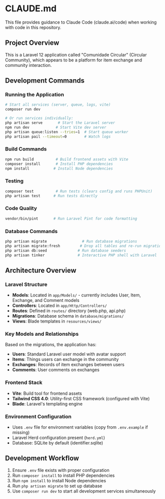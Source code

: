 # CLAUDE.md

This file provides guidance to Claude Code (claude.ai/code) when working with code in this repository.

## Project Overview

This is a Laravel 12 application called "Comunidade Circular" (Circular Community), which appears to be a platform for item exchange and community interaction.

## Development Commands

### Running the Application
```bash
# Start all services (server, queue, logs, vite)
composer run dev

# Or run services individually:
php artisan serve       # Start the Laravel server
npm run dev            # Start Vite dev server
php artisan queue:listen --tries=1  # Start queue worker
php artisan pail --timeout=0        # Watch logs
```

### Build Commands
```bash
npm run build          # Build frontend assets with Vite
composer install       # Install PHP dependencies
npm install           # Install Node dependencies
```

### Testing
```bash
composer test          # Run tests (clears config and runs PHPUnit)
php artisan test      # Run tests directly
```

### Code Quality
```bash
vendor/bin/pint       # Run Laravel Pint for code formatting
```

### Database Commands
```bash
php artisan migrate                # Run database migrations
php artisan migrate:fresh         # Drop all tables and re-run migrations
php artisan db:seed              # Run database seeders
php artisan tinker               # Interactive PHP shell with Laravel
```

## Architecture Overview

### Laravel Structure
- **Models**: Located in `app/Models/` - currently includes User, Item, Exchange, and Comment models
- **Controllers**: Located in `app/Http/Controllers/`
- **Routes**: Defined in `routes/` directory (web.php, api.php)
- **Migrations**: Database schema in `database/migrations/`
- **Views**: Blade templates in `resources/views/`

### Key Models and Relationships
Based on the migrations, the application has:
- **Users**: Standard Laravel user model with avatar support
- **Items**: Things users can exchange in the community
- **Exchanges**: Records of item exchanges between users
- **Comments**: User comments on exchanges

### Frontend Stack
- **Vite**: Build tool for frontend assets
- **Tailwind CSS 4.0**: Utility-first CSS framework (configured with Vite)
- **Blade**: Laravel's templating engine

### Environment Configuration
- Uses `.env` file for environment variables (copy from `.env.example` if missing)
- Laravel Herd configuration present (`herd.yml`)
- Database: SQLite by default (identifier.sqlite)

## Development Workflow

1. Ensure `.env` file exists with proper configuration
2. Run `composer install` to install PHP dependencies
3. Run `npm install` to install Node dependencies
4. Run `php artisan migrate` to set up database
5. Use `composer run dev` to start all development services simultaneously